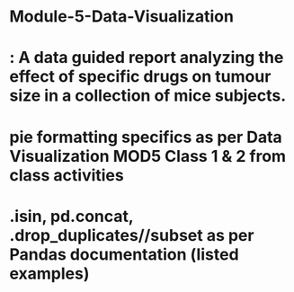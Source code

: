 # Module-5-Data-Visualization

# : A data guided report analyzing the effect of specific drugs on tumour size in a collection of mice subjects.
# pie formatting specifics as per Data Visualization MOD5 Class 1 & 2 from class activities 
# .isin, pd.concat, .drop_duplicates//subset as per Pandas documentation (listed examples)